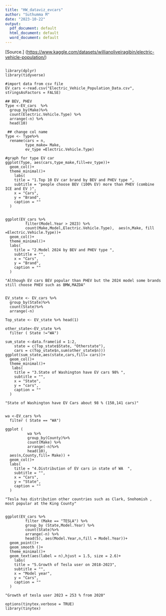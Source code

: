 ```yaml
---
title: "HW_dataviz_evcars"
author: "Suthumma M"
date: "2023-10-22"
output:
  pdf_document: default
  html_document: default
  word_document: default
---
```

[Source.] (https://www.kaggle.com/datasets/willianoliveiragibin/electric-vehicle-population/)

```{r echo=TRUE, message=FALSE, warning=FALSE, paged.print=FALSE}

library(dplyr)
library(tidyverse)

#import data from csv file 
EV_cars <-read.csv("Electric_Vehicle_Population_Data.csv", stringsAsFactors = FALSE)

## BEV, PHEV 
Type <-EV_cars  %>%  
  group_by(Make)%>% 
  count(Electric.Vehicle.Type) %>% 
  arrange(-n) %>% 
  head(10)

 ## change col name 
Type <- Type%>% 
  rename(cars = n,
         type_make= Make,
         ev_type =Electric.Vehicle.Type)

#graph for type EV car
ggplot(Type, aes(cars,type_make,fill=ev_type))+
  geom_col()+
  theme_minimal()+
    labs(
    title = "1.Top 10 EV car brand by BEV and PHEV type ", 
    subtitle = "people choose BEV (100% EV) more than PHEV (combine ICE and EV )",
    x = "Cars",
    y = "Brand", 
    caption = ""
  )

```


```{r echo=TRUE, message=FALSE, warning=FALSE, paged.print=FALSE}

ggplot(EV_cars %>% 
         filter(Model.Year > 2023) %>%
         count(Make,Model,Electric.Vehicle.Type),  aes(n,Make, fill =Electric.Vehicle.Type))+
  geom_col()+
  theme_minimal()+
  labs(
    title = "2.Model 2024 by BEV and PHEV type ", 
    subtitle = "",
    x = "Cars",
    y = "Brand", 
    caption = ""
  )

```

    "Although EV cars BEV popular than PHEV but the 2024 model some brands still choose PHEV such as BMW,MAZDA"

```{r echo=TRUE, message=FALSE, warning=FALSE, paged.print=FALSE}

EV_state <- EV_cars %>%   
  group_by(State)%>% 
  count(State)%>% 
  arrange(-n) 

Top_state <- EV_state %>% head(1)

other_state<-EV_state %>% 
  filter ( State !="WA")

sum_state <-data.frame(id = 1:2,
    state = c(Top_state$State, "Otherstate"),
    cars = c(Top_state$n,sum(other_state$n)))
ggplot(sum_state,aes(state,cars,fill= cars))+
  geom_col()+
  theme_minimal()+
   labs(
    title = "3.State of Washington have EV cars 98% ", 
    subtitle = "",
    x = "State",
    y = "cars", 
    caption = ""
  )

```

  
    "State of Washington have EV Cars about 98 % (150,141 cars)"
    
    
```{r echo=TRUE, message=FALSE, warning=FALSE, paged.print=FALSE}

wa <-EV_cars %>% 
  filter ( State == "WA")

ggplot (
          wa %>% 
          group_by(County)%>%
          count(Make) %>% 
          arrange(-n)%>% 
          head(10), 
  aes(n,County,fill= Make)) +
  geom_col()+
  labs(
    title = "4.Distribution of EV cars in state of WA  ", 
    subtitle = "",
    x = "Cars",
    y = "State", 
    caption = ""
  )

```
    
    "Tesla has distribution other countries such as Clark, Snohomish , most popular at the King County"


```{r echo=TRUE, message=FALSE, warning=FALSE, paged.print=FALSE}

ggplot(EV_cars %>% 
         filter (Make == "TESLA") %>% 
         group_by (State,Model.Year) %>%
         count(State)%>% 
         arrange(-n) %>% 
         head(5), aes(Model.Year,n,fill = Model.Year))+
  geom_point()+
  geom_smooth ()+
  theme_minimal()+
  geom_text(aes(label = n),hjust = 1.5, size = 2.6)+
    labs(
    title = "5.Growth of Tesla user on 2018-2023", 
    subtitle = "",
    x = "Model year",
    y = "Cars", 
    caption = ""
  )
```

    "Growth of tesla user 2023 = 253 % from 2020"

```{r echo=FALSE}
options(tinytex.verbose = TRUE)
library(tinytex)
```


